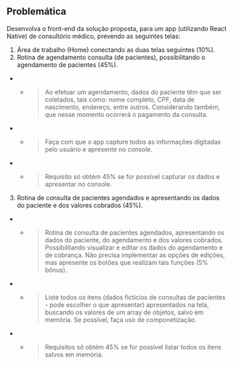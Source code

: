 ## Problemática ##
Desenvolva o front-end da solução proposta, para um app (utilizando React Native) de consultório médico, prevendo as seguintes telas:

1. Área de trabalho (Home) conectando as duas telas seguintes (10%). 
2. Rotina de agendamento consulta (de pacientes),  possibilitando o agendamento de pacientes (45%).
- - > Ao efetuar um agendamento, dados do paciente têm que ser coletados, tais como: nome completo, CPF, data de nascimento, endereço, entre outros. Considerando também, que nesse momento ocorrerá o pagamento da consulta.
- - > Faça com que o app capture todos as informações digitadas pelo usuário e apresente no console. 
- - > Requisito só obtém 45% se for possível capturar os dados e apresentar no console. 

3. Rotina de consulta de pacientes agendados e apresentando os dados do paciente e dos valores cobrados (45%).
- - > Rotina de consulta de pacientes agendados, apresentando os dados do paciente, do agendamento e dos valores cobrados. Possibilitando visualizar e editar os dados do agendamento e de cobrança. Não precisa implementar as opções de edições, mas apresente os botões que realizam tais funções (5% bônus). 
- - > Liste todos os itens (dados fictícios de consultas de pacientes - pode escolher o que apresentar) apresentados na tela, buscando os valores de um array de objetos, salvo em memória. Se possível, faça uso de componetização. 
- - > Requisitos só obtém 45% se for possível listar todos os itens salvos em memória.
